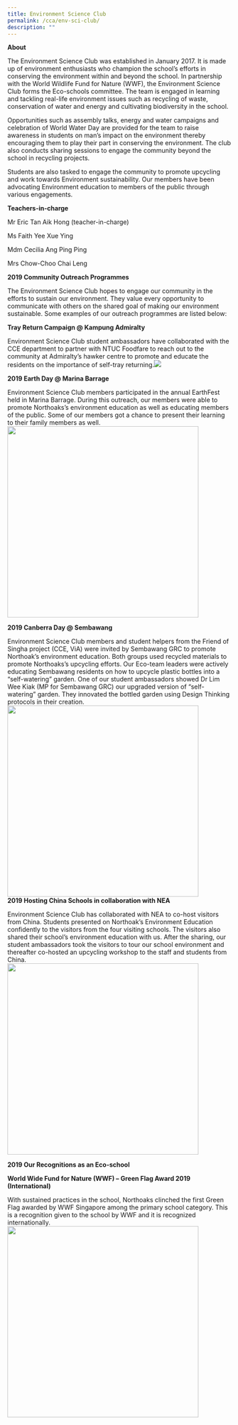 ```yaml
---
title: Environment Science Club
permalink: /cca/env-sci-club/
description: ""
---
```

**About**

The Environment Science Club was established in January 2017. It is made up of environment enthusiasts who champion the school’s efforts in conserving the environment within and beyond the school. In partnership with the World Wildlife Fund for Nature (WWF), the Environment Science Club forms the Eco-schools committee. The team is engaged in learning and tackling real-life environment issues such as recycling of waste, conservation of water and energy and cultivating biodiversity in the school.

Opportunities such as assembly talks, energy and water campaigns and celebration of World Water Day are provided for the team to raise awareness in students on man’s impact on the environment thereby encouraging them to play their part in conserving the environment. The club also conducts sharing sessions to engage the community beyond the school in recycling projects.  

Students are also tasked to engage the community to promote upcycling and work towards Environment sustainability. Our members have been advocating Environment education to members of the public through various engagements.  

**Teachers-in-charge**

Mr Eric Tan Aik Hong (teacher-in-charge)

Ms Faith Yee Xue Ying

Mdm Cecilia Ang Ping Ping

Mrs Chow-Choo Chai Leng

  

**2019 Community Outreach Programmes**

The Environment Science Club hopes to engage our community in the efforts to sustain our environment. They value every opportunity to communicate with others on the shared goal of making our environment sustainable. Some examples of our outreach programmes are listed below:

  

**Tray Return Campaign @ Kampung Admiralty**

Environment Science Club student ambassadors have collaborated with the CCE department to partner with NTUC Foodfare to reach out to the community at Admiralty’s hawker centre to promote and educate the residents on the importance of self-tray returning.![](/images/env01.png)

**2019 Earth Day @ Marina Barrage**

Environment Science Club members participated in the annual EarthFest held in Marina Barrage. During this outreach, our members were able to promote Northoaks’s environment education as well as educating members of the public. Some of our members got a chance to present their learning to their family members as well.
<br>
<img src="/images/env1.png" 
         style="width:430px"
			/>
<br>


**2019 Canberra Day @ Sembawang**

Environment Science Club members and student helpers from the Friend of Singha project (CCE, ViA) were invited by Sembawang GRC to promote Northoak’s environment education. Both groups used recycled materials to promote Northoaks’s upcycling efforts. Our Eco-team leaders were actively educating Sembawang residents on how to upcycle plastic bottles into a “self-watering” garden. One of our student ambassadors showed Dr Lim Wee Kiak (MP for Sembawang GRC) our upgraded version of “self-watering” garden. They innovated the bottled garden using Design Thinking protocols in their creation.
<br>
<img src="/images/env2.png" 
         style="width:430px"
			/>
<br>
**2019 Hosting China Schools in collaboration with NEA**

Environment Science Club has collaborated with NEA to co-host visitors from China. Students presented on Northoak’s Environment Education confidently to the visitors from the four visiting schools. The visitors also shared their school’s environment education with us. After the sharing, our student ambassadors took the visitors to tour our school environment and thereafter co-hosted an upcycling workshop to the staff and students from China.
<br>
<img src="/images/env3.png" 
         style="width:430px"
			/>
<br>

**2019 Our Recognitions as an Eco-school**

**World Wide Fund for Nature (WWF) – Green Flag Award 2019 (International)**

With sustained practices in the school, Northoaks clinched the first Green Flag awarded by WWF Singapore among the primary school category. This is a recognition given to the school by WWF and it is recognized internationally.
<br>
<img src="/images/env4.png" 
         style="width:430px"
			/>
<br>